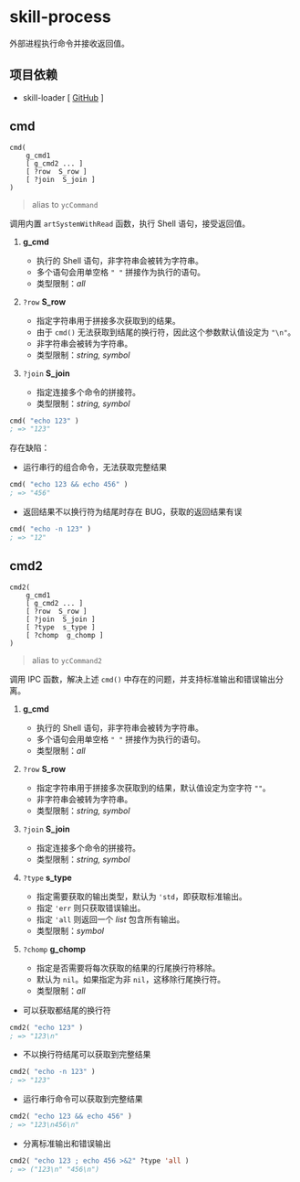 # skill-process

外部进程执行命令并接收返回值。

## 项目依赖

+ skill-loader [ [GitHub](https://github.com/yeungchie/skill-loader "https://github.com/yeungchie/skill-loader") ]

## cmd

```text
cmd(
    g_cmd1
    [ g_cmd2 ... ]
    [ ?row  S_row ]
    [ ?join  S_join ]
)
```

> alias to `ycCommand`

调用内置 `artSystemWithRead` 函数，执行 Shell 语句，接受返回值。

1. **g_cmd**
    + 执行的 Shell 语句，非字符串会被转为字符串。
    + 多个语句会用单空格 `" "` 拼接作为执行的语句。
    + 类型限制：*all*

2. `?row` **S_row**
    + 指定字符串用于拼接多次获取到的结果。
    + 由于 `cmd()` 无法获取到结尾的换行符，因此这个参数默认值设定为 `"\n"`。
    + 非字符串会被转为字符串。
    + 类型限制：*string, symbol*

3. `?join` **S_join**
    + 指定连接多个命令的拼接符。
    + 类型限制：*string, symbol*

```lisp
cmd( "echo 123" )
; => "123"
```

存在缺陷：

+ 运行串行的组合命令，无法获取完整结果

```lisp
cmd( "echo 123 && echo 456" )
; => "456"
```

+ 返回结果不以换行符为结尾时存在 BUG，获取的返回结果有误

```lisp
cmd( "echo -n 123" )
; => "12"
```

## cmd2

```text
cmd2(
    g_cmd1
    [ g_cmd2 ... ]
    [ ?row  S_row ]
    [ ?join  S_join ]
    [ ?type  s_type ]
    [ ?chomp  g_chomp ]
)
```

> alias to `ycCommand2`

调用 IPC 函数，解决上述 `cmd()` 中存在的问题，并支持标准输出和错误输出分离。

1. **g_cmd**
    + 执行的 Shell 语句，非字符串会被转为字符串。
    + 多个语句会用单空格 `" "` 拼接作为执行的语句。
    + 类型限制：*all*

2. `?row` **S_row**
    + 指定字符串用于拼接多次获取到的结果，默认值设定为空字符 `""`。
    + 非字符串会被转为字符串。
    + 类型限制：*string, symbol*

3. `?join` **S_join**
    + 指定连接多个命令的拼接符。
    + 类型限制：*string, symbol*

4. `?type` **s_type**
    + 指定需要获取的输出类型，默认为 `'std`，即获取标准输出。
    + 指定 `'err` 则只获取错误输出。
    + 指定 `'all` 则返回一个 *list* 包含所有输出。
    + 类型限制：*symbol*

5. `?chomp` **g_chomp**
    + 指定是否需要将每次获取的结果的行尾换行符移除。
    + 默认为 `nil`。如果指定为非 `nil`，这移除行尾换行符。
    + 类型限制：*all*

+ 可以获取都结尾的换行符

```lisp
cmd2( "echo 123" )
; => "123\n"
```

+ 不以换行符结尾可以获取到完整结果

```lisp
cmd2( "echo -n 123" )
; => "123"
```

+ 运行串行命令可以获取到完整结果

```lisp
cmd2( "echo 123 && echo 456" )
; => "123\n456\n"
```

+ 分离标准输出和错误输出

```lisp
cmd2( "echo 123 ; echo 456 >&2" ?type 'all )
; => ("123\n" "456\n")
```
